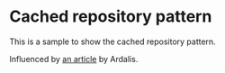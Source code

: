 # Cached repository pattern

This is a sample to show the cached repository pattern.

Influenced by [an article](https://ardalis.com/introducing-the-cachedrepository-pattern/) by Ardalis.